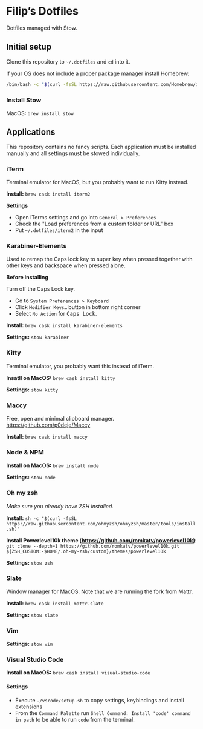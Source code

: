 # Filip’s Dotfiles
Dotfiles managed with Stow.

## Initial setup
Clone this repository to `~/.dotfiles` and `cd` into it.

If your OS does not include a proper package manager install Homebrew:

```bash
/bin/bash -c "$(curl -fsSL https://raw.githubusercontent.com/Homebrew/install/master/install.sh)"
```

### Install Stow
MacOS: `brew install stow`

## Applications
This repository contains no fancy scripts. Each application must be installed manually and all settings must be stowed individually.

### iTerm
Terminal emulator for MacOS, but you probably want to run Kitty instead.

**Install:** `brew cask install iterm2`

**Settings**
* Open iTerms settings and go into `General > Preferences`
* Check the "Load preferences from a custom folder or URL" box
* Put `~/.dotfiles/iterm2` in the input


### Karabiner-Elements
Used to remap the Caps lock key to super key when pressed together with other keys and backspace when pressed alone.

**Before installing**

Turn off the Caps Lock key.

* Go to `System Preferences > Keyboard`
* Click `Modifier Keys…` button in bottom right corner
* Select `No Action` for <kbd>Caps Lock</kbd>.

**Install:** `brew cask install karabiner-elements`

**Settings:** `stow karabiner`


### Kitty
Terminal emulator, you probably want this instead of iTerm.

**Insatll on MacOS:** `brew cask install kitty`

**Settings:** `stow kitty`


### Maccy
Free, open and minimal clipboard manager. https://github.com/p0deje/Maccy

**Install:** `brew cask install maccy`


### Node & NPM
**Install on MacOS:** `brew install node`

**Settings:** `stow node`


### Oh my zsh
*Make sure you already have ZSH installed.*

**Install:** `sh -c "$(curl -fsSL https://raw.githubusercontent.com/ohmyzsh/ohmyzsh/master/tools/install.sh)"`

**Install Powerlevel10k theme (https://github.com/romkatv/powerlevel10k)**: `git clone --depth=1 https://github.com/romkatv/powerlevel10k.git ${ZSH_CUSTOM:-$HOME/.oh-my-zsh/custom}/themes/powerlevel10k`

**Settings:** `stow zsh`


### Slate
Window manager for MacOS. Note that we are running the fork from Mattr.

**Install:** `brew cask install mattr-slate`

**Settings:** `stow slate`


### Vim
**Settings:** `stow vim`

### Visual Studio Code
**Install on MacOS:** `brew cask install visual-studio-code`

#### Settings
* Execute `./vscode/setup.sh` to copy settings, keybindings and install extensions
* From the `Command Palette` run `Shell Command: Install 'code' command in path` to be able to run `code` from the terminal.
